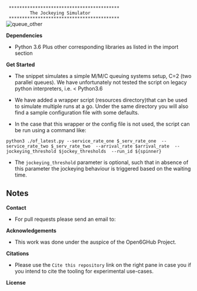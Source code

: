
` ******************************************`  
`         The Jockeying Simulator`  
` ******************************************`  
![queue_other](https://github.com/anthonyKiggundu/Queuing-Theory/assets/12003998/ff6e428e-5871-49df-b957-a3cf643a4f2d)

**Dependencies**
- Python 3.6
  Plus other corresponding libraries as listed in the import section

**Get Started**
- The snippet simulates a simple M/M/C queuing systems setup, C=2 (two parallel queues).
We have unfortunately not tested the script on legacy python interpreters, i.e. < Python3.6

- We have added a wrapper script (resources directory)that can be used to simulate multiple runs at a go.
Under the same directory you will also find a sample configuration file with some defaults.

- In the case that this wrapper or the config file is not used, the script can be run using a command like:

`python3 ./of_latest.py --service_rate_one $_serv_rate_one 
                       --service_rate_two $_serv_rate_two 
                       --arrival_rate $arrival_rate 
                       --jockeying_threshold $jockey_thresholds 
                       --run_id ${spinner}`

- The `jockeying_threshold` parameter is optional, such that in absence of this parameter
the jockeying behaviour is triggered based on the waiting time.

**Notes**
- 

**Contact**
- For pull requests please send an email to:

**Acknowledgements**
- This work was done under the auspice of the Open6GHub Project.

**Citations**
- Please use the `Cite this repository` link on the right pane in case you if you intend to cite the tooling for experimental use-cases.  

**License**




